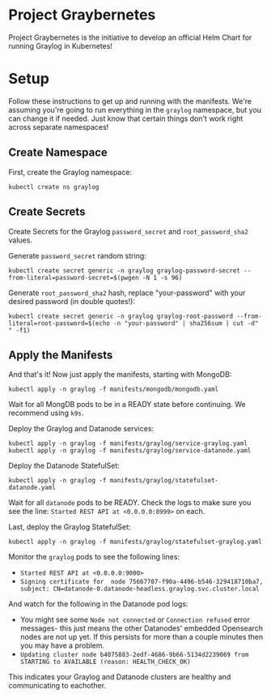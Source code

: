 # Project Graybernetes
Project Graybernetes is the initiative to develop an official Helm Chart for running Graylog in Kubernetes!

# Setup
Follow these instructions to get up and running with the manifests. We're assuming you're going to run everything in the `graylog` namespace, but you can change it if needed. Just know that certain things don't work right across separate namespaces!

## Create Namespace
First, create the Graylog namespace:
```
kubectl create ns graylog
```

## Create Secrets
Create Secrets for the Graylog `password_secret` and `root_password_sha2` values.

Generate `password_secret` random string:
```
kubectl create secret generic -n graylog graylog-password-secret --from-literal=password-secret=$(pwgen -N 1 -s 96)
```

Generate `root_password_sha2` hash, replace "your-password" with your desired password (in double quotes!):
```
kubectl create secret generic -n graylog graylog-root-password --from-literal=root-password=$(echo -n "your-password" | sha256sum | cut -d" " -f1)
```

## Apply the Manifests
And that's it! Now just apply the manifests, starting with MongoDB:

```
kubectl apply -n graylog -f manifests/mongodb/mongodb.yaml
```

Wait for all MongDB pods to be in a READY state before continuing. We recommend using `k9s`.

Deploy the Graylog and Datanode services:
```
kubectl apply -n graylog -f manifests/graylog/service-graylog.yaml
kubectl apply -n graylog -f manifests/graylog/service-datanode.yaml
```

Deploy the Datanode StatefulSet:
```
kubectl apply -n graylog -f manifests/graylog/statefulset-datanode.yaml
```

Wait for all `datanode` pods to be READY. Check the logs to make sure you see the line: `Started REST API at <0.0.0.0:8999>` on each.

Last, deploy the Graylog StatefulSet:
```
kubectl apply -n graylog -f manifests/graylog/statefulset-graylog.yaml
```

Monitor the `graylog` pods to see the following lines:
- `Started REST API at <0.0.0.0:9000>`
- `Signing certificate for  node 75667707-f90a-4496-b546-329418710ba7, subject: CN=datanode-0.datanode-headless.graylog.svc.cluster.local`

And watch for the following in the Datanode pod logs:
- You might see some `Node not connected` or `Connection refused` error messages- this just means the other Datanodes' embedded Opensearch nodes are not up yet. If this persists for more than a couple minutes then you may have a problem.
- `Updating cluster node b4075883-2edf-4686-9b66-5134d2239069 from STARTING to AVAILABLE (reason: HEALTH_CHECK_OK)`

This indicates your Graylog and Datanode clusters are healthy and communicating to eachother.